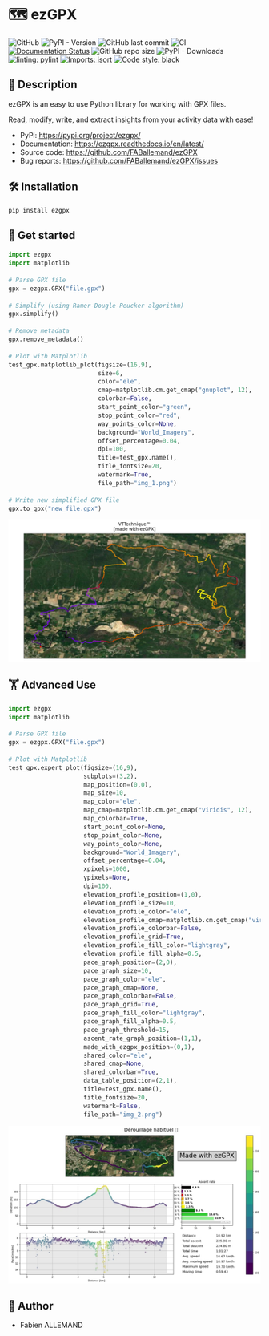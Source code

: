 # 🗺️ ezGPX

![GitHub](https://img.shields.io/github/license/FABallemand/ezGPX)
![PyPI - Version](https://img.shields.io/pypi/v/ezgpx)
![GitHub last commit](https://img.shields.io/github/last-commit/FABallemand/ezGPX/main)
![CI](https://github.com/FABallemand/ezGPX/actions/workflows/ci.yml/badge.svg?event=push)
[![Documentation Status](https://readthedocs.org/projects/ezgpx/badge/?version=latest)](https://ezgpx.readthedocs.io/en/latest/?badge=latest)
![GitHub repo size](https://img.shields.io/github/repo-size/FABallemand/ezGPX)
![PyPI - Downloads](https://img.shields.io/pypi/dm/ezgpx)
[![linting: pylint](https://img.shields.io/badge/linting-pylint-yellowgreen)](https://github.com/pylint-dev/pylint)
[![Imports: isort](https://img.shields.io/badge/%20imports-isort-%231674b1?style=flat&labelColor=ef8336)](https://pycqa.github.io/isort/)
[![Code style: black](https://img.shields.io/badge/code%20style-black-000000.svg)](https://github.com/psf/black)


## 🔎 Description
ezGPX is an easy to use Python library for working with GPX files.

Read, modify, write, and extract insights from your activity data with ease!

- PyPi: https://pypi.org/project/ezgpx/
- Documentation: https://ezgpx.readthedocs.io/en/latest/
- Source code: https://github.com/FABallemand/ezGPX
- Bug reports: https://github.com/FABallemand/ezGPX/issues

## 🛠️ Installation

```bash
pip install ezgpx
```

## 🏁 Get started

```python
import ezgpx
import matplotlib

# Parse GPX file
gpx = ezgpx.GPX("file.gpx")

# Simplify (using Ramer-Dougle-Peucker algorithm)
gpx.simplify()

# Remove metadata
gpx.remove_metadata()

# Plot with Matplotlib
test_gpx.matplotlib_plot(figsize=(16,9),
                         size=6,
                         color="ele",
                         cmap=matplotlib.cm.get_cmap("gnuplot", 12),
                         colorbar=False,
                         start_point_color="green",
                         stop_point_color="red",
                         way_points_color=None,
                         background="World_Imagery",
                         offset_percentage=0.04,
                         dpi=100,
                         title=test_gpx.name(),
                         title_fontsize=20,
                         watermark=True,
                         file_path="img_1.png")

# Write new simplified GPX file
gpx.to_gpx("new_file.gpx")
```
![](img/matplotlib_plot_1.jpg)

## 🏋️ Advanced Use

```python
import ezgpx
import matplotlib

# Parse GPX file
gpx = ezgpx.GPX("file.gpx")

# Plot with Matplotlib
test_gpx.expert_plot(figsize=(16,9),
                     subplots=(3,2),
                     map_position=(0,0),
                     map_size=10,
                     map_color="ele",
                     map_cmap=matplotlib.cm.get_cmap("viridis", 12),
                     map_colorbar=True,
                     start_point_color=None,
                     stop_point_color=None,
                     way_points_color=None,
                     background="World_Imagery",
                     offset_percentage=0.04,
                     xpixels=1000,
                     ypixels=None,
                     dpi=100,
                     elevation_profile_position=(1,0),
                     elevation_profile_size=10,
                     elevation_profile_color="ele",
                     elevation_profile_cmap=matplotlib.cm.get_cmap("viridis", 12),
                     elevation_profile_colorbar=False,
                     elevation_profile_grid=True,
                     elevation_profile_fill_color="lightgray",
                     elevation_profile_fill_alpha=0.5,
                     pace_graph_position=(2,0),
                     pace_graph_size=10,
                     pace_graph_color="ele",
                     pace_graph_cmap=None,
                     pace_graph_colorbar=False,
                     pace_graph_grid=True,
                     pace_graph_fill_color="lightgray",
                     pace_graph_fill_alpha=0.5,
                     pace_graph_threshold=15,
                     ascent_rate_graph_position=(1,1),
                     made_with_ezgpx_position=(0,1),
                     shared_color="ele",
                     shared_cmap=None,
                     shared_colorbar=True,
                     data_table_position=(2,1),
                     title=test_gpx.name(),
                     title_fontsize=20,
                     watermark=False,
                     file_path="img_2.png")
```
![](img/expert_plot_1.jpg)

## 👤 Author
- Fabien ALLEMAND
